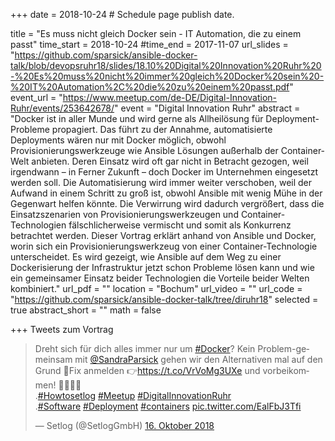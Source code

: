 +++
date = 2018-10-24  # Schedule page publish date.

title = "Es muss nicht gleich Docker sein - IT Automation, die zu einem passt"
time_start = 2018-10-24
#time_end = 2017-11-07
url_slides = "https://github.com/sparsick/ansible-docker-talk/blob/devopsruhr18/slides/18.10%20Digital%20Innovation%20Ruhr%20-%20Es%20muss%20nicht%20immer%20gleich%20Docker%20sein%20-%20IT%20Automation%2C%20die%20zu%20einem%20passt.pdf"
event_url = "https://www.meetup.com/de-DE/Digital-Innovation-Ruhr/events/253642678/"
event = "Digital Innovation Ruhr"
abstract = "Docker ist in aller Munde und wird gerne als Allheilösung für Deployment-Probleme propagiert. Das führt zu der Annahme, automatisierte Deployments wären nur mit Docker möglich, obwohl Provisionierungswerkzeuge wie Ansible Lösungen außerhalb der Container-Welt anbieten. Deren Einsatz wird oft gar nicht in Betracht gezogen, weil irgendwann – in Ferner Zukunft – doch Docker im Unternehmen eingesetzt werden soll. Die Automatisierung wird immer weiter verschoben, weil der Aufwand in einem Schritt zu groß ist, obwohl Ansible mit wenig Mühe in der Gegenwart helfen könnte. Die Verwirrung wird dadurch vergrößert, dass die Einsatzszenarien von Provisionierungswerkzeugen und Container-Technologien fälschlicherweise vermischt und somit als Konkurrenz betrachtet werden. Dieser Vortrag erklärt anhand von Ansible und Docker, worin sich ein Provisionierungswerkzeug von einer Container-Technologie unterscheidet. Es wird gezeigt, wie Ansible auf dem Weg zu einer Dockerisierung der Infrastruktur jetzt schon Probleme lösen kann und wie ein gemeinsamer Einsatz beider Technologien die Vorteile beider Welten kombiniert."
url_pdf = ""
location = "Bochum"
url_video = ""
url_code = "https://github.com/sparsick/ansible-docker-talk/tree/diruhr18"
selected = true
abstract_short = ""
math = false

+++
Tweets zum Vortrag

<blockquote class="twitter-tweet" data-lang="de"><p lang="de" dir="ltr">Dreht sich für dich alles immer nur um <a href="https://twitter.com/hashtag/Docker?src=hash&amp;ref_src=twsrc%5Etfw">#Docker</a>? Kein Problem-gemeinsam mit <a href="https://twitter.com/SandraParsick?ref_src=twsrc%5Etfw">@SandraParsick</a> gehen wir den Alternativen mal auf den Grund 🧐Fix anmelden 👉<a href="https://t.co/VrVoMg3UXe">https://t.co/VrVoMg3UXe</a> und vorbeikommen! 🏃‍♂️🏃‍♀️<br>.<a href="https://twitter.com/hashtag/Howtosetlog?src=hash&amp;ref_src=twsrc%5Etfw">#Howtosetlog</a> <a href="https://twitter.com/hashtag/Meetup?src=hash&amp;ref_src=twsrc%5Etfw">#Meetup</a> <a href="https://twitter.com/hashtag/DigitalInnovationRuhr?src=hash&amp;ref_src=twsrc%5Etfw">#DigitalInnovationRuhr</a><br>.<a href="https://twitter.com/hashtag/Software?src=hash&amp;ref_src=twsrc%5Etfw">#Software</a> <a href="https://twitter.com/hashtag/Deployment?src=hash&amp;ref_src=twsrc%5Etfw">#Deployment</a> <a href="https://twitter.com/hashtag/containers?src=hash&amp;ref_src=twsrc%5Etfw">#containers</a> <a href="https://t.co/EalFbJ3Tfi">pic.twitter.com/EalFbJ3Tfi</a></p>&mdash; Setlog (@SetlogGmbH) <a href="https://twitter.com/SetlogGmbH/status/1052130510384836610?ref_src=twsrc%5Etfw">16. Oktober 2018</a></blockquote>
<script async src="https://platform.twitter.com/widgets.js" charset="utf-8"></script>
